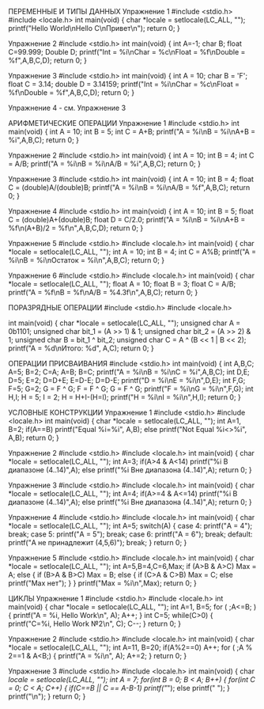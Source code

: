 ПЕРЕМЕННЫЕ И ТИПЫ ДАННЫХ
Упражнение 1 
#include <stdio.h>
#include <locale.h>
int main(void)
{
char *locale = setlocale(LC_ALL, "");
printf("Hello World\nHello C\nПривет\n");
return 0;
}

Упражнение 2 
#include <stdio.h>
int main(void)
{
int A=-1;
char B;
float C=99.999;
Double D;
printf("Int = %i\nChar = %c\nFloat = %f\nDouble = %f",A,B,C,D);
return 0;
}

Упражнение 3
#include <stdio.h>
int main(void)
{
int A = 10;
char B = 'F';
float C = 3.14;
double D = 3.14159;
printf("Int = %i\nChar = %c\nFloat = %f\nDouble = %f",A,B,C,D);
return 0;
}

Упражнение 4 - см. Упражнение 3

АРИФМЕТИЧЕСКИЕ ОПЕРАЦИИ
Упражнение 1
#include <stdio.h>
int main(void)
{
int A = 10;
int B = 5;
int C = A+B;
printf("A = %i\nB = %i\nA+B = %i",A,B,C);
return 0;
}

Упражнение 2
#include <stdio.h>
int main(void)
{
int A = 10;
int B = 4;
int C = A/B;
printf("A = %i\nB = %i\nA/B = %i",A,B,C);
return 0;
}

Упражнение 3
#include <stdio.h>
int main(void)
{
int A = 10;
int B = 4;
float C = (double)A/(double)B;
printf("A = %i\nB = %i\nA/B = %f",A,B,C);
return 0;
}

Упражнение 4
#include <stdio.h>
int main(void)
{
int A = 10;
int B = 5;
float C = (double)A+(double)B;
float D = C/2.0;
printf("A = %i\nB = %i\nA+B = %f\n(A+B)/2 = %f\n",A,B,C,D);
return 0;
}

Упражнение 5
#include <stdio.h>
#include <locale.h>
int main(void)
{
char *locale = setlocale(LC_ALL, "");
int A = 10;
int B = 4;
int C = A%B;
printf("A = %i\nB = %i\nОстаток = %i\n",A,B,C);
return 0;
}

Упражнение 6
#include <stdio.h>
#include <locale.h>
int main(void)
{
char *locale = setlocale(LC_ALL, "");
float A = 10;
float B = 3;
float C = A/B;
printf("A = %f\nB = %f\nA/B = %4.3f\n",A,B,C);
return 0;
}

ПОРАЗРЯДНЫЕ ОПЕРАЦИИ
#include <stdio.h>
#include <locale.h>
  
int main(void)
{
char *locale = setlocale(LC_ALL, "");
unsigned char A = 0b1101; 
unsigned char bit_1 = (A >> 1) & 1;
unsigned char bit_2 = (A >> 2) & 1;
unsigned char B = bit_1 ^ bit_2;
unsigned char C = A ^ (B << 1 | B << 2);
printf("A = %d\nИтого: %d", A,C);
return 0;
}

ОПЕРАЦИИ ПРИСВАИВАНИЯ
#include <stdio.h>
int main(void)
{
int A,B,C;
A=5;
B=2;
C=A;
A=B;
B=C;
printf("A = %i\nB = %i\nC = %i",A,B,C);
int D,E;
D=5;
E=2;
D=D+E;
E=D-E;
D=D-E;
printf("D = %i\nE = %i\n",D,E);
int F,G;
F=5;
G=2;
G = F ^ G;
F = F ^ G;
G = F ^ G;
printf("F = %i\nG = %i\n",F,G);
int H,I;
H = 5;
I = 2;
H = H+I-(H=I);
printf("H = %i\nI = %i\n",H,I);
return 0;
}

УСЛОВНЫЕ КОНСТРУКЦИИ
Упражнение 1
#include <stdio.h>
#include <locale.h> 
int main(void)
{
char *locale = setlocale(LC_ALL, "");
int A=1, B=2;
if(A==B) printf("Equal %i=%i", A,B);
else printf("Not Equal %i<>%i", A,B);
return 0;
}

Упражнение 2
#include <stdio.h>
#include <locale.h>
int main(void)
{
char *locale = setlocale(LC_ALL, "");
int A=3;
if(A>4 & A<14) printf("%i В диапазоне (4..14)",A);
else printf("%i Вне диапазона (4..14)",A);
return 0;
}

Упражнение 3
#include <stdio.h>
#include <locale.h>
int main(void)
{
char *locale = setlocale(LC_ALL, "");
int A=4;
if(A>=4 & A<=14) printf("%i В диапазоне (4..14)",A);
else printf("%i Вне диапазона (4..14)",A);
return 0;
}

Упражнение 4
#include <stdio.h>
#include <locale.h>
int main(void)
{
char *locale = setlocale(LC_ALL, "");
int A=5;
switch(A)
{
case 4:
printf("А = 4");
break;
case 5:
printf("А = 5");
break;
case 6:
printf("А = 6");
break;
default:
printf("А не принадлежит (4,5,6)");
break;
}
return 0;
}

Упражнение 5
#include <stdio.h>
#include <locale.h>
int main(void)
{
char *locale = setlocale(LC_ALL, "");
int A=5,B=4,C=6,Max;
if (A>B & A>C) Max = A;
else 
{
if (B>A & B>C) Max = B;
else
{ 
if (C>A & C>B) Max = C;
else printf("Max нет");
}
}
printf("Max = %i\n",Max);
return 0;
}

ЦИКЛЫ
Упражнение 1
#include <stdio.h>
#include <locale.h>
int main(void)
{
char *locale = setlocale(LC_ALL, "");
int A=1, B=5;
for ( ;A<=B; )
{
printf("A = %i, Hello Work\n", A);
A++;
}
int C=5;
while(C>0)
{
printf("С=%i, Hello Work №2\n", C);
C--;
}
return 0;
}

Упражнение 2
#include <stdio.h>
#include <locale.h>
int main(void)
{
char *locale = setlocale(LC_ALL, "");
int A=11, B=20;
if(A%2==0) A++;
for ( ;A % 2==1 & A<B;)
{
printf("A = %i\n", A);
A+=2;
}
return 0;
}

Упражнение 3
#include <stdio.h>
#include <locale.h>
int main(void)
{
char *locale = setlocale(LC_ALL, "");
int A = 7;
for(int B = 0; B < A;  B++)
{
for(int C = 0; C < A; C++)
{
if(C==B || C == A-B-1) printf("*");
else printf(" ");
}
printf("\n");
}
return 0;
}

